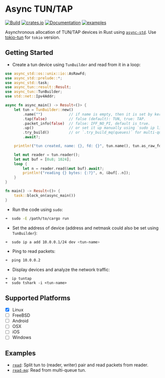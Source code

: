 # Async TUN/TAP

[![Build](https://github.com/yaa110/async-tun/workflows/Build/badge.svg)](https://github.com/yaa110/async-tun/actions) [![crates.io](https://img.shields.io/crates/v/async-tun.svg)](https://crates.io/crates/async-tun) [![Documentation](https://img.shields.io/badge/docs-async--tun-blue.svg)](https://docs.rs/async-tun) [![examples](https://img.shields.io/badge/examples-async--tun-blue.svg)](examples)

Asynchronous allocation of TUN/TAP devices in Rust using [`async-std`](https://crates.io/crates/async-std). Use [tokio-tun](https://crates.io/crates/tokio-tun) for `tokio` version.

## Getting Started

- Create a tun device using `TunBuilder` and read from it in a loop:

```rust
use async_std::os::unix::io::AsRawFd;
use async_std::prelude::*;
use async_std::task;
use async_tun::result::Result;
use async_tun::TunBuilder;
use std::net::Ipv4Addr;

async fn async_main() -> Result<()> {
    let tun = TunBuilder::new()
        .name("")            // if name is empty, then it is set by kernel.
        .tap(false)          // false (default): TUN, true: TAP.
        .packet_info(false)  // false: IFF_NO_PI, default is true.
        .up()                // or set it up manually using `sudo ip link set <tun-name> up`.
        .try_build()         // or `.try_build_mq(queues)` for multi-queue support.
        .await?;

    println!("tun created, name: {}, fd: {}", tun.name(), tun.as_raw_fd());

    let mut reader = tun.reader();
    let mut buf = [0u8; 1024];
    loop {
        let n = reader.read(&mut buf).await?;
        println!("reading {} bytes: {:?}", n, &buf[..n]);
    }
}

fn main() -> Result<()> {
    task::block_on(async_main())
}
```

- Run the code using `sudo`:

```bash
➜  sudo -E /path/to/cargo run
```

- Set the address of device (address and netmask could also be set using `TunBuilder`):

```bash
➜  sudo ip a add 10.0.0.1/24 dev <tun-name>
```

- Ping to read packets:

```bash
➜  ping 10.0.0.2
```

- Display devices and analyze the network traffic:

```
➜  ip tuntap
➜  sudo tshark -i <tun-name>
```

## Supported Platforms

- [x] Linux
- [ ] FreeBSD
- [ ] Android
- [ ] OSX
- [ ] iOS
- [ ] Windows

## Examples

- [`read`](examples/read.rs): Split tun to (reader, writer) pair and read packets from reader.
- [`read-mq`](examples/read-mq.rs): Read from multi-queue tun.
